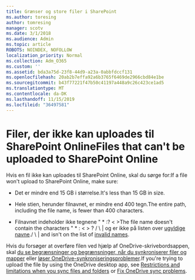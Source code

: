 ```yaml
---
title: Grænser og store filer i SharePoint
ms.author: toresing
author: tomresing
manager: scotv
ms.date: 3/1/2018
ms.audience: Admin
ms.topic: article
ROBOTS: NOINDEX, NOFOLLOW
localization_priority: Normal
ms.collection: Adm_O365
ms.custom: ''
ms.assetid: bda3a75d-23f8-44d9-a23a-0abbfdccf131
ms.openlocfilehash: 20ab2b7effa92a6b3765f6469de2966cbd84e1be
ms.sourcegitcommit: b43f77221f47b50c41197a448a9c26c423ce1ad5
ms.translationtype: MT
ms.contentlocale: da-DK
ms.lasthandoff: 11/15/2019
ms.locfileid: "36497581"
---
```

# <a name="files-that-cant-be-uploaded-to-sharepoint-online"></a><span data-ttu-id="06ce5-102">Filer, der ikke kan uploades til SharePoint Online</span><span class="sxs-lookup"><span data-stu-id="06ce5-102">Files that can't be uploaded to SharePoint Online</span></span>

<span data-ttu-id="06ce5-103">Hvis en fil ikke kan uploades til SharePoint Online, skal du sørge for:</span><span class="sxs-lookup"><span data-stu-id="06ce5-103">If a file won't upload to SharePoint Online, make sure:</span></span>
  
- <span data-ttu-id="06ce5-104">Det er mindre end 15 GB i størrelse.</span><span class="sxs-lookup"><span data-stu-id="06ce5-104">It's less than 15 GB in size.</span></span>
    
- <span data-ttu-id="06ce5-105">Hele stien, herunder filnavnet, er mindre end 400 tegn.</span><span class="sxs-lookup"><span data-stu-id="06ce5-105">The entire path, including the file name, is fewer than 400 characters.</span></span>
    
- <span data-ttu-id="06ce5-106">Filnavnet indeholder ikke tegnene " \* :? \< \></span><span class="sxs-lookup"><span data-stu-id="06ce5-106">The file name doesn't contain the characters " \* : \< \> ?</span></span> <span data-ttu-id="06ce5-107">/ \ | og er ikke på listen over [ugyldige navne](https://go.microsoft.com/fwlink/?linkid=866430).</span><span class="sxs-lookup"><span data-stu-id="06ce5-107">/ \ | and isn't on the list of [invalid names](https://go.microsoft.com/fwlink/?linkid=866430).</span></span>
    
<span data-ttu-id="06ce5-108">Hvis du forsøger at overføre filen ved hjælp af OneDrive-skrivebordsappen, skal [du se begrænsninger og begrænsninger, når du synkroniserer filer og mapper](http://go.microsoft.com/fwlink/p/?LinkID=717734) eller [løser OneDrive-synkroniseringsproblemer](https://go.microsoft.com/fwlink/?linkid=866431).</span><span class="sxs-lookup"><span data-stu-id="06ce5-108">If you're trying to upload the file by using the OneDrive desktop app, see [Restrictions and limitations when you sync files and folders](http://go.microsoft.com/fwlink/p/?LinkID=717734) or [Fix OneDrive sync problems](https://go.microsoft.com/fwlink/?linkid=866431).</span></span>
  

